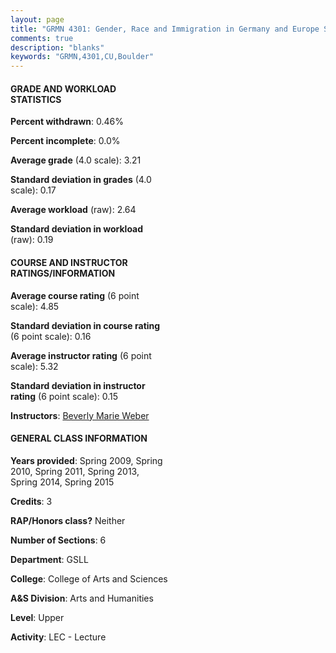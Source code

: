 ```yaml
---
layout: page
title: "GRMN 4301: Gender, Race and Immigration in Germany and Europe Statistics"
comments: true
description: "blanks"
keywords: "GRMN,4301,CU,Boulder"
---
```

<head>
<script src="https://ajax.googleapis.com/ajax/libs/jquery/2.1.3/jquery.min.js"></script>
<script src="https://dl.dropboxusercontent.com/s/pc42nxpaw1ea4o9/highcharts.js?dl=0"></script>
<!-- <script src="../assets/js/highcharts.js"></script> -->
<style type="text/css">@font-face {
	font-family: "Bebas Neue";
	src: url(https://www.filehosting.org/file/details/544349/BebasNeue Regular.otf) format("opentype");
	}
	h1.Bebas { 
		font-family: "Bebas Neue", Verdana, Tahoma;
	}
</style>
</head>
<body>
	<div id="container" style="float: right; width: 45%; height: 88%; margin-left: 2.5%; margin-right: 2.5%;"></div>
	<script language="JavaScript">
		$(document).ready(function() {
		var chart = {type: 'column'};
		var title = {text: 'Grade Distribution'};
		var xAxis = {categories: ['A','B','C','D','F'],crosshair: true};
		var yAxis = {min: 0,title: {text: 'Percentage'}};
		var tooltip = {headerFormat: '<center><b><span style="font-size:20px">{point.key}</span></b></center>',
		               pointFormat: '<td style="padding:0"><b>{point.y:.1f}%</b></td>',
		               footerFormat: '</table>',shared: true,useHTML: true};
		var plotOptions = {column: {pointPadding: 0.0,borderWidth: 0}};  
		var credits = {enabled: false};var series= [{name: 'Percent',data: [55.09,30.32,6.02,3.13,5.45,]}];
		var json = {};
		json.chart = chart;
		json.title = title;
		json.tooltip = tooltip;
		json.xAxis = xAxis;
		json.yAxis = yAxis;  
		json.series = series;
		json.plotOptions = plotOptions;  
		json.credits = credits;
		$('#container').highcharts(json);
	});
	</script>
</body>
			   
#### GRADE AND WORKLOAD STATISTICS

**Percent withdrawn**: 0.46%

**Percent incomplete**: 0.0%

**Average grade** (4.0 scale): 3.21

**Standard deviation in grades** (4.0 scale): 0.17

**Average workload** (raw): 2.64

**Standard deviation in workload** (raw): 0.19

#### COURSE AND INSTRUCTOR RATINGS/INFORMATION

**Average course rating** (6 point scale): 4.85

**Standard deviation in course rating** (6 point scale): 0.16

**Average instructor rating** (6 point scale): 5.32

**Standard deviation in instructor rating** (6 point scale): 0.15

**Instructors**: <a href='../../instructors/Beverly_Marie_Weber'>Beverly Marie Weber</a>

#### GENERAL CLASS INFORMATION

**Years provided**: Spring 2009, Spring 2010, Spring 2011, Spring 2013, Spring 2014, Spring 2015

**Credits**: 3

**RAP/Honors class?** Neither

**Number of Sections**: 6

**Department**: GSLL

**College**: College of Arts and Sciences

**A&S Division**: Arts and Humanities

**Level**: Upper

**Activity**: LEC - Lecture
